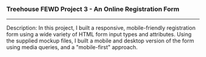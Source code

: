 ### Treehouse FEWD Project 3 - An Online Registration Form

<hr>

Description:
In this project, I built a responsive, mobile-friendly registration form using a wide variety of HTML form input types and attributes. Using the supplied mockup files, I built a mobile and desktop version of the form using media queries, and a "mobile-first" approach.
